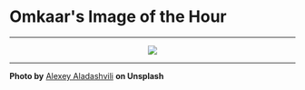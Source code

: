 # Omkaar's Image of the Hour

---

<div align="center">

<a href="https://unsplash.com/photos/modern-living-room-with-windows-and-neutral-colors-G52knRZZO6I">
  <img src="https://images.unsplash.com/photo-1750764611091-93ac9e7d4c92?crop=entropy&cs=tinysrgb&fit=max&fm=jpg&ixid=M3w3NjA2Nzh8MHwxfHJhbmRvbXx8fHx8fHx8fDE3NTM1NzgwMDB8&ixlib=rb-4.1.0&q=80&w=1080" style="max-width:100%; height:auto;">
</a>



</div>

---

**Photo by** [Alexey Aladashvili](https://unsplash.com/@alexeyaladashvili61) **on Unsplash**
